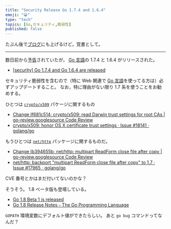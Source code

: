 ```yaml
---
title: "Security Release Go 1.7.4 and 1.6.4"
emoji: "😀"
type: "tech"
topics: [Go,セキュリティ,脆弱性]
published: false
---
```

たぶん後で[ブログ](http://text.baldanders.info/)にも上げるけど，覚書として。

----

数日前から[予告](https://groups.google.com/forum/#!topic/golang-announce/YOqTqcJtiJI)されていたが， [Go 言語]の 1.7.4 と 1.6.4 がリリースされた。

- [[security] Go 1.7.4 and Go 1.6.4 are released](https://groups.google.com/forum/#!topic/golang-announce/2lP5z9i9ySY)

セキュリティ脆弱性を含むので（特に Web 関連で [Go 言語]を使ってる方は）必ずアップデートすること。
なお，特に理由がない限り 1.7 系を使うことをお勧めする。

ひとつは [`crypto/x509`] パケージに関するもの

- [Change If681c514: crypto/x509: read Darwin trust settings for root CAs | go-review.googlesource Code Review](https://go-review.googlesource.com/#/c/33721/)
- [crypto/x509: honor OS X certificate trust settings · Issue #18141 · golang/go](https://github.com/golang/go/issues/18141)

もうひとつは [`net/http`] パッケージに関するものだ。

- [Change Ib394655b: net/http: multipart ReadForm close file after copy | go-review.googlesource Code Review](https://go-review.googlesource.com/#/c/30410/)
- [net/http: backport "multipart ReadForm close file after copy" to 1.7 · Issue #17965 · golang/go](https://github.com/golang/go/issues/17965)

CVE 番号とかはまだ付いてないのかな？

そうそう。
1.8 ベータ版も登場している。

- [Go 1.8 Beta 1 is released](https://groups.google.com/forum/#!topic/golang-announce/Wgv6NGcntlQ)
- [Go 1.8 Release Notes - The Go Programming Language](https://beta.golang.org/doc/go1.8)

`GOPATH` 環境変数にデフォルト値ができたらしい。
あと `go bug` コマンドってなんだ？

[Go 言語]: https://golang.org/ "The Go Programming Language"
[`crypto/x509`]: https://golang.org/pkg/crypto/x509/ "x509 - The Go Programming Language"
[`net/http`]: https://golang.org/pkg/net/http/ "http - The Go Programming Language"

